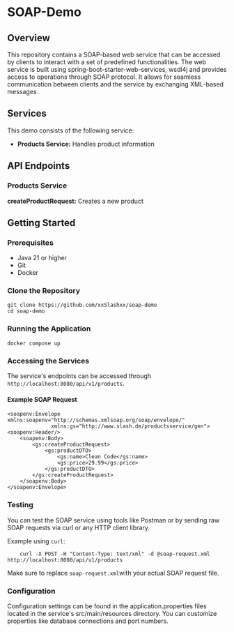 # SOAP-Demo

## Overview
This repository contains a SOAP-based web service that can be accessed by clients to interact with a set of predefined functionalities. The web service is built using spring-boot-starter-web-services, wsdl4j and provides access to operations through SOAP protocol. It allows for seamless communication between clients and the service by exchanging XML-based messages.

## Services
This demo consists of the following service:
- **Products Service:** Handles product information

## API Endpoints
### Products Service
**createProductRequest:** Creates a new product

## Getting Started
### Prerequisites
- Java 21 or higher
- Git
- Docker

### Clone the Repository
    git clone https://github.com/xxSlashxx/soap-demo
    cd soap-demo

### Running the Application

    docker compose up

### Accessing the Services
The service's endpoints can be accessed through `http://localhost:8080/api/v1/products`.

#### Example SOAP Request

    <soapenv:Envelope xmlns:soapenv="http://schemas.xmlsoap.org/soap/envelope/"
                  xmlns:gs="http://www.slash.de/productsservice/gen">
    <soapenv:Header/>
        <soapenv:Body>
            <gs:createProductRequest>
                <gs:productDTO>
                    <gs:name>Clean Code</gs:name>
                    <gs:price>29.99</gs:price>
                </gs:productDTO>
            </gs:createProductRequest>
        </soapenv:Body>
    </soapenv:Envelope>

### Testing
You can test the SOAP service using tools like Postman or by sending raw SOAP requests via curl or any HTTP client library.

Example using `curl`:

        curl -X POST -H "Content-Type: text/xml" -d @soap-request.xml http://localhost:8080/api/v1/products

Make sure to replace `soap-request.xml`with your actual SOAP request file.

### Configuration
Configuration settings can be found in the application.properties files located in the service's src/main/resources directory. You can customize properties like database connections and port numbers.

